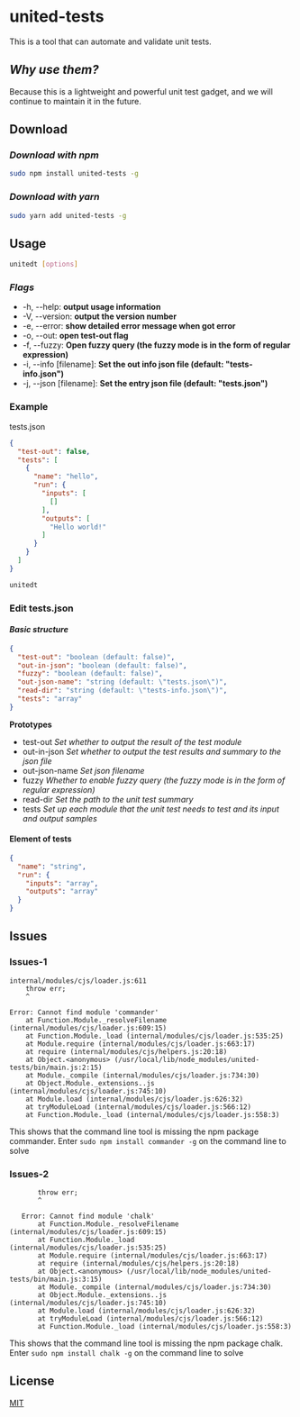 # united-tests
This is a tool that can automate and validate unit tests.

## _Why use them?_
Because this is a lightweight and powerful unit test gadget, and we will continue to maintain it in the future.

## Download
### _Download with npm_
```bash
sudo npm install united-tests -g
```
### _Download with yarn_
```bash
sudo yarn add united-tests -g
```

## Usage
```bash
unitedt [options]
```
### _Flags_
- -h, --help: __output usage information__
- -V, --version: __output the version number__
- -e, --error: __show detailed error message when got error__
- -o, --out: __open test-out flag__
- -f, --fuzzy: __Open fuzzy query (the fuzzy mode is in the form of regular expression)__
- -i, --info [filename]: __Set the out info json file (default: "tests-info.json")__
- -j, --json [filename]: __Set the entry json file (default: "tests.json")__
### Example
tests.json
```json
{
  "test-out": false,
  "tests": [
    {
      "name": "hello",
      "run": {
        "inputs": [
          []
        ],
        "outputs": [
          "Hello world!"
        ]
      }
    }
  ]
}
```
```bash
unitedt
```

### Edit tests.json
#### _Basic structure_
```json
{
  "test-out": "boolean (default: false)",
  "out-in-json": "boolean (default: false)",
  "fuzzy": "boolean (default: false)",
  "out-json-name": "string (default: \"tests.json\")",
  "read-dir": "string (default: \"tests-info.json\")",
  "tests": "array"
}
```
__Prototypes__  
- test-out _Set whether to output the result of the test module_
- out-in-json _Set whether to output the test results and summary to the json file_
- out-json-name _Set json filename_
- fuzzy _Whether to enable fuzzy query (the fuzzy mode is in the form of regular expression)_
- read-dir _Set the path to the unit test summary_
- tests _Set up each module that the unit test needs to test and its input and output samples_

#### Element of tests
```json
{
  "name": "string",
  "run": {
    "inputs": "array",
    "outputs": "array"
  }
}
```


## Issues
### Issues-1
```
internal/modules/cjs/loader.js:611
    throw err;
    ^

Error: Cannot find module 'commander'
    at Function.Module._resolveFilename (internal/modules/cjs/loader.js:609:15)
    at Function.Module._load (internal/modules/cjs/loader.js:535:25)
    at Module.require (internal/modules/cjs/loader.js:663:17)
    at require (internal/modules/cjs/helpers.js:20:18)
    at Object.<anonymous> (/usr/local/lib/node_modules/united-tests/bin/main.js:2:15)
    at Module._compile (internal/modules/cjs/loader.js:734:30)
    at Object.Module._extensions..js (internal/modules/cjs/loader.js:745:10)
    at Module.load (internal/modules/cjs/loader.js:626:32)
    at tryModuleLoad (internal/modules/cjs/loader.js:566:12)
    at Function.Module._load (internal/modules/cjs/loader.js:558:3)
```
This shows that the command line tool is missing the npm package commander.
Enter `sudo npm install commander -g` on the command line to solve

### Issues-2
```internal/modules/cjs/loader.js:611
       throw err;
       ^
   
   Error: Cannot find module 'chalk'
       at Function.Module._resolveFilename (internal/modules/cjs/loader.js:609:15)
       at Function.Module._load (internal/modules/cjs/loader.js:535:25)
       at Module.require (internal/modules/cjs/loader.js:663:17)
       at require (internal/modules/cjs/helpers.js:20:18)
       at Object.<anonymous> (/usr/local/lib/node_modules/united-tests/bin/main.js:3:15)
       at Module._compile (internal/modules/cjs/loader.js:734:30)
       at Object.Module._extensions..js (internal/modules/cjs/loader.js:745:10)
       at Module.load (internal/modules/cjs/loader.js:626:32)
       at tryModuleLoad (internal/modules/cjs/loader.js:566:12)
       at Function.Module._load (internal/modules/cjs/loader.js:558:3)
```
This shows that the command line tool is missing the npm package chalk.
Enter `sudo npm install chalk -g` on the command line to solve

## License
[MIT](https://github.com/qianduanXIAOHAOZI/united-tests/blob/master/LICENSE)